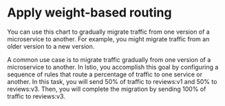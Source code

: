 # Apply weight-based routing

You can use this chart to gradually migrate traffic from one version of a microservice to another. For example, you might migrate traffic from an older version to a new version.

A common use case is to migrate traffic gradually from one version of a microservice to another. In Istio, you accomplish this goal by configuring a sequence of rules that route a percentage of traffic to one service or another. In this task, you will send 50% of traffic to reviews:v1 and 50% to reviews:v3. Then, you will complete the migration by sending 100% of traffic to reviews:v3.